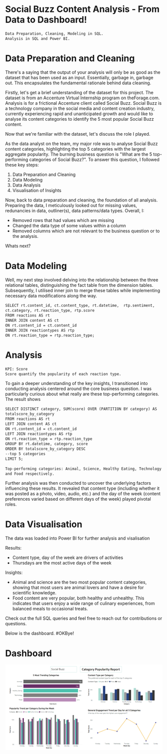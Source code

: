 # Social Buzz Content Analysis - From Data to Dashboard!

    Data Preparation, Cleaning, Modeling in SQL.
    Analysis in SQL and Power BI.

# Data Preparation and Cleaning

There's a saying that the output of your analysis will only be as good as the dataset that has been used as an input. Essentially, garbage in, garbage out. This encapsulates the fundamental rationale behind data cleaning.

Firstly, let's get a brief understanding of the dataset for this project. The dataset is from an Accenture Virtual Internship program on theForage.com.  Analysis is for a frictional Accenture client called Social Buzz. Social Buzz is a technology company in the social media and content creation industry, currently experiencing rapid and unanticipated growth and would like to analyse its content categories to identify the 5 most popular Social Buzz content. 

Now that we're familiar with the dataset, let's discuss the role I played.

As the data analyst on the team, my major role was to analyse Social Buzz content categories, highlighting the top 5 categories with the largest aggregate popularity. The burning business question is "What are the 5 top-performing categories of Social Buzz?". To answer this question, I followed these key steps: 

1. Data Preparation and Cleaning
4. Data Modeling
5. Data Analysis
6. Visualisation of Insights

Now, back to data preparation and cleaning, the foundation of all analysis. Preparing the data, I meticulously looked out for missing values, redunancies in data, outliner(s), data patterns/data types. Overall, I:

- Removed rows that had values which are missing
- Changed the data type of some values within a column
- Removed columns which are not relevant to the business question or to the analysis.

Whats next?

# Data Modeling

Well, my next step involved delving into the relationship between the three relational tables, distinguishing the fact table from the dimension tables. Subsequently, I utilised inner join to merge these tables while implementing necessary data modifications along the way.  

    SELECT rt.content_id, ct.content_type, rt.datetime,  rtp.sentiment, ct.category, rt.reaction_type, rtp.score
    FROM reactions AS rt
    INNER JOIN content AS ct
    ON rt.content_id = ct.content_id
    INNER JOIN reactiontypes AS rtp
    ON rt.reaction_type = rtp.reaction_type;

# Analysis 

    KPI: Score
    Score quantify the popularity of each reaction type.

To gain a deeper understanding of the key insights, I transitioned into conducting analysis centered around the core business question. I was particularly curious about what really are these top-performing categories. The result shows 

    SELECT DISTINCT category, SUM(score) OVER (PARTITION BY category) AS totalscore_by_category
    FROM reactions AS rt
    LEFT JOIN content AS ct
    ON rt.content_id = ct.content_id
    LEFT JOIN reactiontypes AS rtp
    ON rt.reaction_type = rtp.reaction_type
    GROUP BY rt.datetime, category, score
    ORDER BY totalscore_by_category DESC
    --top 5 categories 
    LIMIT 5;

    Top-performing categories: Animal, Science, Healthy Eating, Technology and Food respectively. 
    
 
Further analysis was then conducted to uncover the underlying factors influencing these results. It revealed that content type (including whether it was posted as a photo, video, audio, etc.) and the day of the week (content preferences varied based on different days of the week) played pivotal roles.

# Data Visualisation

The data was loaded into Power BI for further analysis and visalisation 

Results: 
- Content type, day of the week are drivers of activities
- Thursdays are the most active days of the week

Insights: 
- Animal and science are the two most popular content categories, showing that most users are animal lovers and have a desire for scientific knowledge.
- Food content are very popular, both healthy and unhealthy. This indicates that users enjoy a wide range of culinary experiences, from balanced meals to occasional treats. 

Check out the full SQL queries and feel free to reach out for contributions or questions. 

Below is the dashboard. #OKBye!


# Dashboard
![Dashboard](image.png)
